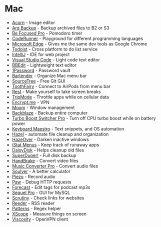 # Mac

* [Acorn](https://flyingmeat.com/acorn/) - Image editor
* [Arq Backup](https://www.arqbackup.com/) - Backup archived files to B2 or S3
* [Be Focused Pro](https://apps.apple.com/us/app/be-focused-pro-focus-timer/id961632517?mt=12) - Pomodoro timer
* [CodeRunner](https://coderunnerapp.com/) - Playground for different programming languages
* [Microsoft Edge](https://www.microsoft.com/en-us/edge) - Gives me the same dev tools as Google Chrome
* [Todoist](https://todoist.com/)  - Cross platform to do list service
* [IntelliJ](https://www.jetbrains.com/idea/) - IDE for web project
* [Visual Studio Code](https://code.visualstudio.com/) - Light code text editor
* [BBEdit](https://www.barebones.com/products/bbedit/) - Lightweight text editor
* [1Password](https://1password.com/) - Password vault
* [Bartender](https://www.macbartender.com/) - Organize Mac menu bar
* [SourceTree](https://www.sourcetreeapp.com/) - Free Git GUI
* [ToothFairy](https://c-command.com/toothfairy/) - Connect to AirPods from menu bar
* [Rest](https://apps.apple.com/us/app/rest/id661067914?mt=12) - Make yourself to take screen breaks
* [TripMode](https://www.tripmode.ch/) - Throttle apps while on cellular data
* [Encrypt.me](https://encrypt.me/) - VPN
* [Moom](https://manytricks.com/moom/) - Window management
* [Backblaze](https://www.backblaze.com/) - Backup entire computer
* [Turbo Boost Switcher Pro](https://www.rugarciap.com/turbo-boost-switcher-for-os-x/) - Turn off CPU turbo boost while on battery power
* [Keyboard Maestro](https://www.keyboardmaestro.com/) - Text snippets, and OS automation
* [Hazel](https://www.noodlesoft.com/) - automate file cleanup and organization
* [HazeOver](https://apps.apple.com/us/app/hazeover-distraction-dimmer/id430798174?mt=12) - Darken inactive windows
* [iStat Menus](https://bjango.com/mac/istatmenus/) - Keep track of runaway apps
* [DaisyDisk](https://daisydiskapp.com/) - Helps cleanup old files
* [SuperDuper!](https://www.shirt-pocket.com/SuperDuper/SuperDuperDescription.html)  - Full disk backup
* [HandBrake](https://handbrake.fr/) - Convert video files
* [Music Converter Pro](https://apps.apple.com/us/app/music-converter-pro/id468990782?mt=12) - Convert audio files
* [Soulver](https://acqualia.com/soulver/) - A better calculator
* [Piezo](https://rogueamoeba.com/piezo/) - Record audio
* [Paw](https://paw.cloud/) - Debug HTTP requests
* [Forecast](https://overcast.fm/forecast) - Edit tags for podcast mp3s
* [Sequel Pro](https://www.sequelpro.com/) - GUI for MySQL
* [Scrutiny](https://peacockmedia.software/mac/scrutiny/) - Check links for websites
* [Reeder](https://reederapp.com/) - RSS reader
* [Patterns](https://apps.apple.com/us/app/patterns-the-regex-app/id429449079?mt=12) - Regex helper
* [XScope](https://xscopeapp.com/) - Measure things on screen
* [Viscosity](https://www.sparklabs.com/viscosity/) - OpenVPN client





